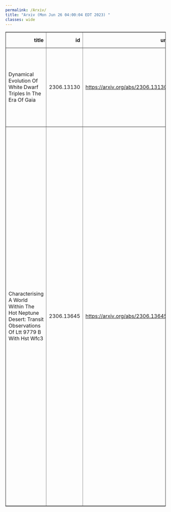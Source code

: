 ```yaml
---
permalink: /Arxiv/
title: "Arxiv (Mon Jun 26 04:00:04 EDT 2023) "
classes: wide
---
```

<table border="1" class="dataframe">
  <thead>
    <tr style="text-align: right;">
      <th>title</th>
      <th>id</th>
      <th>url</th>
      <th>authors</th>
      <th>Local Authors</th>
    </tr>
  </thead>
  <tbody>
    <tr>
      <td>Dynamical Evolution Of White Dwarf Triples In The Era Of Gaia</td>
      <td>2306.13130</td>
      <td><a href="https://arxiv.org/abs/2306.13130" target="_blank">https://arxiv.org/abs/2306.13130</a></td>
      <td>Cheyanne Shariat, Smadar Naoz, Bradley M. S. Hansen, Isabel Angelo, Erez Michaely, Alexander P. Stephan</td>
      <td>Alexander Stephan</td>
    </tr>
    <tr>
      <td>Characterising A World Within The Hot Neptune Desert: Transit   Observations Of Ltt 9779 B With Hst Wfc3</td>
      <td>2306.13645</td>
      <td><a href="https://arxiv.org/abs/2306.13645" target="_blank">https://arxiv.org/abs/2306.13645</a></td>
      <td>Billy Edwards, Quentin Changeat, Angelos Tsiaras, Andrew Allan, Patrick Behr, Simone R. Hagey, Michael D. Himes, Sushuang Ma, Keivan G. Stassun, Luis Thomas, Alexandra Thompson, Aaron Boley, Luke Booth, Jeroen Bouwman, Kevin France, Nataliea Lowson, Annabella Meech, Caprice L. Phillips, Aline A. Vidotto, Kai Hou Yip, Michelle Bieger, Amelie Gressier, Estelle Janin, Ing-Guey Jiang, Pietro Leonardi, Subhajit Sarkar, Nour Skaf, Jake Taylor, Ming Yang, Derek Ward-Thompson</td>
      <td>Caprice Phillips</td>
    </tr>
  </tbody>
</table>